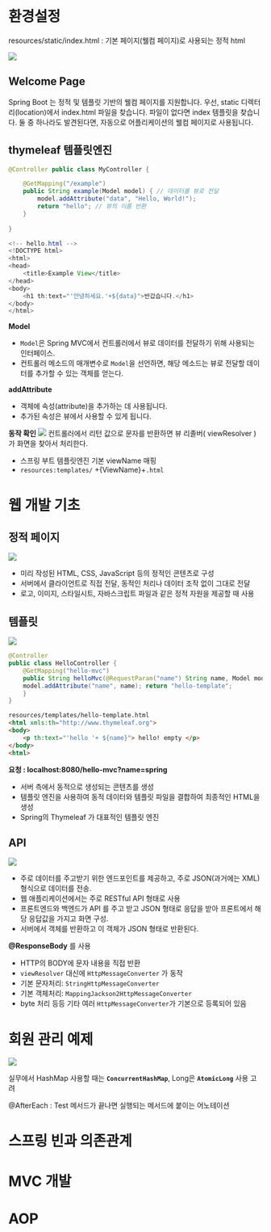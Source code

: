# 환경설정

resources/static/index.html
: 기본 페이지(웰컴 페이지)로 사용되는 정적 html

![](https://i.imgur.com/440HF6q.png)

## **Welcome Page**

Spring Boot 는 정적 및 템플릿 기반의 웰컴 페이지를 지원합니다. 우선, static 디렉터리(location)에서 index.html 파일을 찾습니다. 파일이 없다면 index 템플릿을 찾습니다. 둘 중 하나라도 발견된다면, 자동으로 어플리케이션의 웰컴 페이지로 사용됩니다. 

## thymeleaf 템플릿엔진

```java
@Controller public class MyController {

	@GetMapping("/example")
	public String example(Model model) { // 데이터를 뷰로 전달
		model.addAttribute("data", "Hello, World!"); 
		return "hello"; // 뷰의 이름 반환 
	} 
	
}
```

```java
<!-- hello.html -->
<!DOCTYPE html>
<html>
<head>
    <title>Example View</title>
</head>
<body>
    <h1 th:text="'안녕하세요.'+${data}">반갑습니다.</h1>
</body>
</html>
```

**Model**
- `Model`은 Spring MVC에서 컨트롤러에서 뷰로 데이터를 전달하기 위해 사용되는 인터페이스.
- 컨트롤러 메소드의 매개변수로 `Model`을 선언하면, 해당 메소드는 뷰로 전달할 데이터를 추가할 수 있는 객체를 얻는다.

**addAttribute**
- 객체에 속성(attribute)을 추가하는 데 사용됩니다.
- 추가된 속성은 뷰에서 사용할 수 있게 됩니다.

**동작 확인**
![](https://i.imgur.com/L86C1uI.png)
컨트롤러에서 리턴 값으로 문자를 반환하면 뷰 리졸버( viewResolver )가 화면을 찾아서 처리한다. 
- 스프링 부트 템플릿엔진 기본 viewName 매핑 
- `resources:templates/` +{ViewName}+`.html`



# 웹 개발 기초 

## 정적 페이지
![](https://i.imgur.com/JhSp1av.png)

- 미리 작성된 HTML, CSS, JavaScript 등의 정적인 콘텐츠로 구성
- 서버에서 클라이언트로 직접 전달, 동적인 처리나 데이터 조작 없이 그대로 전달
- 로고, 이미지, 스타일시트, 자바스크립트 파일과 같은 정적 자원을 제공할 때 사용

## 템플릿
![](https://i.imgur.com/0dpqKsN.png)
```java
@Controller 
public class HelloController {
	@GetMapping("hello-mvc") 
	public String helloMvc(@RequestParam("name") String name, Model model) { 
	model.addAttribute("name", name); return "hello-template"; 
	} 
}
```

```html
resources/templates/hello-template.html
<html xmls:th="http://www.thymeleaf.org">
<body>
	<p th:text="'hello '+ ${name}"> hello! empty </p>
</body>
<html>
```

**요청 : localhost:8080/hello-mvc?name=spring**

- 서버 측에서 동적으로 생성되는 콘텐츠를 생성
- 템플릿 엔진을 사용하여 동적 데이터와 템플릿 파일을 결합하여 최종적인 HTML을 생성
- Spring의 Thymeleaf 가 대표적인 템플릿 엔진

## API
![](https://i.imgur.com/S5YYNUA.png)

- 주로 데이터를 주고받기 위한 엔드포인트를 제공하고, 주로 JSON(과거에는 XML) 형식으로 데이터를 전송.
- 웹 애플리케이션에서는 주로 RESTful API 형태로 사용
- 프론트엔드와 백엔드가 API 를 주고 받고 JSON 형태로 응답을 받아 프론트에서 해당 응답값을 가지고 화면 구성. 
- 서버에서 객체를 반환하고 이 객체가 JSON 형태로 반환된다. 

**@ResponseBody** 를 사용
- HTTP의 BODY에 문자 내용을 직접 반환 
- `viewResolver` 대신에 `HttpMessageConverter` 가 동작
- 기본 문자처리: `StringHttpMessageConverter` 
- 기본 객체처리: `MappingJackson2HttpMessageConverter`
-  byte 처리 등등 기타 여러 `HttpMessageConverter`가 기본으로 등록되어 있음



# 회원 관리 예제

![](https://i.imgur.com/xL5Ug3b.png)

실무에서 HashMap 사용할 때는 **`ConcurrentHashMap`**,
Long은 **`AtomicLong`** 사용 고려 

@AfterEach : Test 메서드가 끝나면 실행되는 메서드에 붙이는 어노테이션 

# 스프링 빈과 의존관계

# MVC 개발 

# AOP



